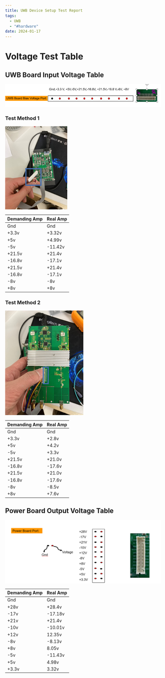```yaml
---
title: UWB Device Setup Test Report
tags:
  - UWB
  - "#hardware"
date: 2024-01-17
---
```


# Voltage Test Table

## UWB Board Input Voltage Table

![](research_career/UWB_about/report/attachments/Pasted%20image%2020240117160051.png)


### Test Method 1

![](research_career/UWB_about/report/attachments/Pasted%20image%2020240117161234.png)

| **Demanding Amp** | **Real Amp** |
| ---- | ---- |
| Gnd | Gnd |
| +3.3v | +3.32v |
| +5v | +4.99v |
| -5v | -11.42v |
| +21.5v | +21.4v |
| -16.8v | -17.1v |
| +21.5v | +21.4v |
| -16.8v | -17.1v |
| -8v | -8v |
| +8v | +8v |

### Test Method 2


![](research_career/UWB_about/report/attachments/Pasted%20image%2020240117161826.png)

|**Demanding Amp** |**Real Amp** |
|---|---|
|Gnd|Gnd|
|+3.3v|+2.8v |
|+5v|+4.2v |
|-5v|+3.3v |
|+21.5v|+21.0v |
|-16.8v|-17.6v |
|+21.5v|+21.0v |
|-16.8v|-17.6v |
|-8v|-8.5v |
|+8v|+7.6v |


## Power Board Output Voltage Table

![](research_career/UWB_about/report/attachments/Pasted%20image%2020240117162209.png)

| **Demanding Amp** | **Real Amp** |
| ------------- | -------- |
| Gnd           | Gnd      |
| +28v          | +28.4v   |
| -17v          | -17.18v  |
| +21v          | +21.4v         |
| -10v          | -10.01v         |
| +12v          | 12.35v         |
| -8v           | -8.13v         |
| +8v           | 8.05v         |
| -5v           | -11.43v         |
| +5v           | 4.98v         |
| +3.3v         | 3.32v         |

